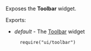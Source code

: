 Exposes the **Toolbar** widget.

Exports:

- *default* - The [Toolbar](/api-reference/10%20UI%20Widgets/dxToolbar '/Documentation/ApiReference/UI_Widgets/dxToolbar/') widget

        require("ui/toolbar")
